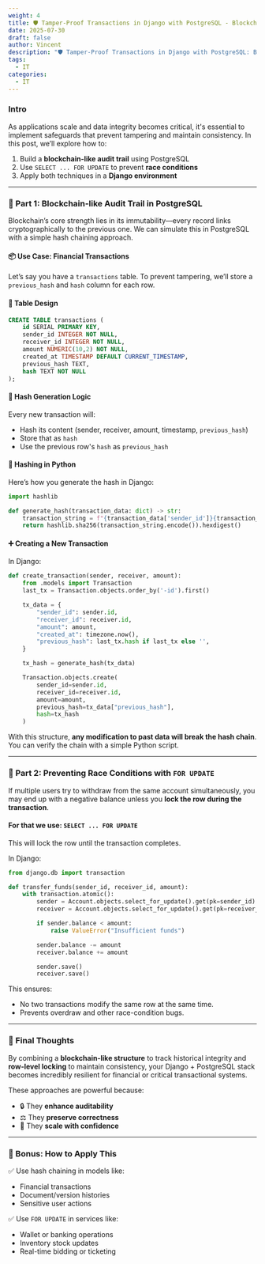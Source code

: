 ```yaml
---
weight: 4
title: 🛡️ Tamper-Proof Transactions in Django with PostgreSQL - Blockchain & Concurrency Controls
date: 2025-07-30
draft: false
author: Vincent
description: "🛡️ Tamper-Proof Transactions in Django with PostgreSQL: Blockchain & Concurrency Controls"
tags:
  - IT
categories:
  - IT
---
```

### Intro
As applications scale and data integrity becomes critical, it's essential to implement safeguards that prevent tampering and maintain consistency. In this post, we’ll explore how to:

1. Build a **blockchain-like audit trail** using PostgreSQL
2. Use `SELECT ... FOR UPDATE` to prevent **race conditions**
3. Apply both techniques in a **Django environment**

---

### 🔗 Part 1: Blockchain-like Audit Trail in PostgreSQL

Blockchain’s core strength lies in its immutability—every record links cryptographically to the previous one. We can simulate this in PostgreSQL with a simple hash chaining approach.

#### 📦 Use Case: Financial Transactions

Let’s say you have a `transactions` table. To prevent tampering, we’ll store a `previous_hash` and `hash` column for each row.

#### 🧱 Table Design

```sql
CREATE TABLE transactions (
    id SERIAL PRIMARY KEY,
    sender_id INTEGER NOT NULL,
    receiver_id INTEGER NOT NULL,
    amount NUMERIC(10,2) NOT NULL,
    created_at TIMESTAMP DEFAULT CURRENT_TIMESTAMP,
    previous_hash TEXT,
    hash TEXT NOT NULL
);
```

#### 🔁 Hash Generation Logic

Every new transaction will:

- Hash its content (sender, receiver, amount, timestamp, `previous_hash`)
- Store that as `hash`
- Use the previous row's `hash` as `previous_hash`

#### 🔐 Hashing in Python

Here’s how you generate the hash in Django:

```python
import hashlib

def generate_hash(transaction_data: dict) -> str:
    transaction_string = f"{transaction_data['sender_id']}{transaction_data['receiver_id']}{transaction_data['amount']}{transaction_data['created_at']}{transaction_data['previous_hash']}"
    return hashlib.sha256(transaction_string.encode()).hexdigest()
```

#### ➕ Creating a New Transaction

In Django:

```python
def create_transaction(sender, receiver, amount):
    from .models import Transaction
    last_tx = Transaction.objects.order_by('-id').first()

    tx_data = {
        "sender_id": sender.id,
        "receiver_id": receiver.id,
        "amount": amount,
        "created_at": timezone.now(),
        "previous_hash": last_tx.hash if last_tx else '',
    }

    tx_hash = generate_hash(tx_data)

    Transaction.objects.create(
        sender_id=sender.id,
        receiver_id=receiver.id,
        amount=amount,
        previous_hash=tx_data["previous_hash"],
        hash=tx_hash
    )
```

With this structure, **any modification to past data will break the hash chain**. You can verify the chain with a simple Python script.

---

### 🚥 Part 2: Preventing Race Conditions with `FOR UPDATE`

If multiple users try to withdraw from the same account simultaneously, you may end up with a negative balance unless you **lock the row during the transaction**.

#### For that we use: `SELECT ... FOR UPDATE`

This will lock the row until the transaction completes.

In Django:

```python
from django.db import transaction

def transfer_funds(sender_id, receiver_id, amount):
    with transaction.atomic():
        sender = Account.objects.select_for_update().get(pk=sender_id)
        receiver = Account.objects.select_for_update().get(pk=receiver_id)

        if sender.balance < amount:
            raise ValueError("Insufficient funds")

        sender.balance -= amount
        receiver.balance += amount

        sender.save()
        receiver.save()
```

This ensures:

- No two transactions modify the same row at the same time.
- Prevents overdraw and other race-condition bugs.

---

### 🧠 Final Thoughts

By combining a **blockchain-like structure** to track historical integrity and **row-level locking** to maintain consistency, your Django + PostgreSQL stack becomes incredibly resilient for financial or critical transactional systems.

These approaches are powerful because:

- 🔒 They **enhance auditability**
- ⚖️ They **preserve correctness**
- 💪 They **scale with confidence**

---

### 🏁 Bonus: How to Apply This

✅ Use hash chaining in models like:

- Financial transactions
- Document/version histories
- Sensitive user actions

✅ Use `FOR UPDATE` in services like:

- Wallet or banking operations
- Inventory stock updates
- Real-time bidding or ticketing